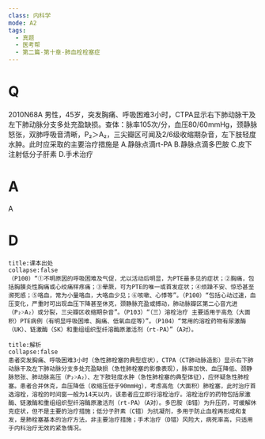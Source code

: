 ```yaml
---
class: 内科学
mode: A2
tags:
  - 真题
  - 医考帮
  - 第二篇-第十章-肺血栓栓塞症
---
```


# Q
2010N68A 男性，45岁，突发胸痛、呼吸困难3小时，CTPA显示右下肺动脉干及左下肺动脉分支多处充盈缺损。查体：脉率105次/分，血压80/60mmHg，颈静脉怒张，双肺呼吸音清晰，P₂＞A₂，三尖瓣区可闻及2/6级收缩期杂音，左下肢轻度水肿。此时应采取的主要治疗措施是
A.静脉点滴rt-PA
B.静脉点滴多巴胺
C.皮下注射低分子肝素
D.手术治疗

# A
A
# D
```ad-note
title:课本出处
collapse:false
（P100）“①不明原因的呼吸困难及气促，尤以活动后明显，为PTE最多见的症状；②胸痛，包括胸膜炎性胸痛或心绞痛样疼痛；③晕厥，可为PTE的唯一或首发症状；④烦躁不安、惊恐甚至濒死感；⑤咯血，常为小量咯血，大咯血少见；⑥咳嗽、心悸等”。（P100）“包括心动过速，血压变化，严重时可出现血压下降甚至休克，颈静脉充盈或搏动，肺动脉瓣区第二心音亢进（P₂˃A₂）或分裂，三尖瓣区收缩期杂音”。（P103）“（三）溶栓治疗 主要适用于高危（大面积）PTE病例（有明显呼吸困难、胸痛、低氧血症等）”。（P104）“常用的溶栓药物有尿激酶（UK）、链激酶（SK）和重组组织型纤溶酶原激活剂（rt-PA）”（A对）。
```

```ad-summary
title:解析
collapse:false
患者突发胸痛、呼吸困难3小时（急性肺栓塞的典型症状），CTPA（CT肺动脉造影）显示右下肺动脉干及左下肺动脉分支多处充盈缺损（急性肺栓塞的影像表现），脉率加快、血压降低、颈静脉怒张、肺动脉高压（P₂˃A₂）、左下肢轻度水肿（急性肺栓塞的典型体征），应怀疑急性肺栓塞。患者合并休克，血压降低（收缩压低于90mmHg），考虑高危（大面积）肺栓塞，此时治疗首选溶栓，溶栓的时间窗一般为14天以内，该患者应立即行溶栓治疗。溶栓治疗的药物包括尿激酶、链激酶和重组组织型纤溶酶原激活剂（rt-PA）（A对）。多巴胺（B错）为升压药，可缓解休克症状，但不是主要的治疗措施；低分子肝素（C错）为抗凝剂，多用于防止血栓再形成和复发，是肺栓塞基本的治疗方法，非主要治疗措施；手术治疗（D错）风险大，病死率高，只适用于内科治疗无效的紧急情况。
```

